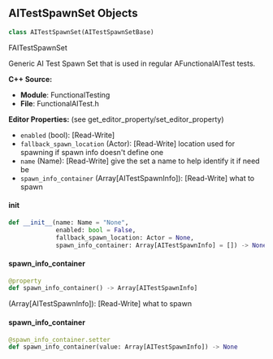 ## AITestSpawnSet Objects

```python
class AITestSpawnSet(AITestSpawnSetBase)
```

FAITestSpawnSet

Generic AI Test Spawn Set that is used in regular AFunctionalAITest tests.

**C++ Source:**

- **Module**: FunctionalTesting
- **File**: FunctionalAITest.h

**Editor Properties:** (see get_editor_property/set_editor_property)

- ``enabled`` (bool):  [Read-Write]
- ``fallback_spawn_location`` (Actor):  [Read-Write] location used for spawning if spawn info doesn't define one
- ``name`` (Name):  [Read-Write] give the set a name to help identify it if need be
- ``spawn_info_container`` (Array[AITestSpawnInfo]):  [Read-Write] what to spawn

<a id="unreal.AITestSpawnSet.__init__"></a>

#### __init__

```python
def __init__(name: Name = "None",
             enabled: bool = False,
             fallback_spawn_location: Actor = None,
             spawn_info_container: Array[AITestSpawnInfo] = []) -> None
```

<a id="unreal.AITestSpawnSet.spawn_info_container"></a>

#### spawn_info_container

```python
@property
def spawn_info_container() -> Array[AITestSpawnInfo]
```

(Array[AITestSpawnInfo]):  [Read-Write] what to spawn

<a id="unreal.AITestSpawnSet.spawn_info_container"></a>

#### spawn_info_container

```python
@spawn_info_container.setter
def spawn_info_container(value: Array[AITestSpawnInfo]) -> None
```

<a id="unreal.TraceChannelTestBatchOptions"></a>